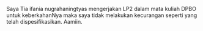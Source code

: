 Saya Tia ifania nugrahaningtyas mengerjakan LP2 dalam mata kuliah DPBO untuk keberkahanNya maka saya tidak melakukan kecurangan seperti yang telah dispesifikasikan. Aamiin.
